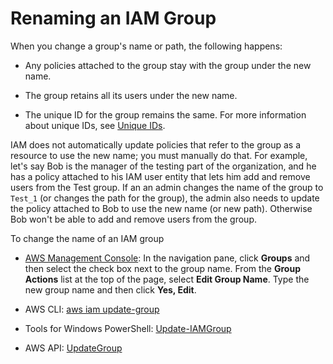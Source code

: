 # Renaming an IAM Group<a name="id_groups_manage_rename"></a>

When you change a group's name or path, the following happens: 

+ Any policies attached to the group stay with the group under the new name\.

+ The group retains all its users under the new name\.

+ The unique ID for the group remains the same\. For more information about unique IDs, see [Unique IDs](reference_identifiers.md#identifiers-unique-ids)\. 

IAM does not automatically update policies that refer to the group as a resource to use the new name; you must manually do that\. For example, let's say Bob is the manager of the testing part of the organization, and he has a policy attached to his IAM user entity that lets him add and remove users from the Test group\. If an an admin changes the name of the group to `Test_1` \(or changes the path for the group\), the admin also needs to update the policy attached to Bob to use the new name \(or new path\)\. Otherwise Bob won't be able to add and remove users from the group\. 

To change the name of an IAM group

+ [AWS Management Console](https://console.aws.amazon.com/iam/): In the navigation pane, click **Groups** and then select the check box next to the group name\. From the **Group Actions** list at the top of the page, select **Edit Group Name**\. Type the new group name and then click **Yes, Edit**\.

+ AWS CLI: [aws iam update\-group](http://alpha-docs-aws.amazon.com/cli/latest/reference/iam/update-group.html) 

+ Tools for Windows PowerShell: [Update\-IAMGroup](http://alpha-docs-aws.amazon.com/powershell/latest/reference/Index.html?page=Update-IAMGroup.html&tocid=Update-IAMGroup)

+ AWS API: [UpdateGroup](http://alpha-docs-aws.amazon.com/IAM/latest/APIReference/API_UpdateGroup.html) 